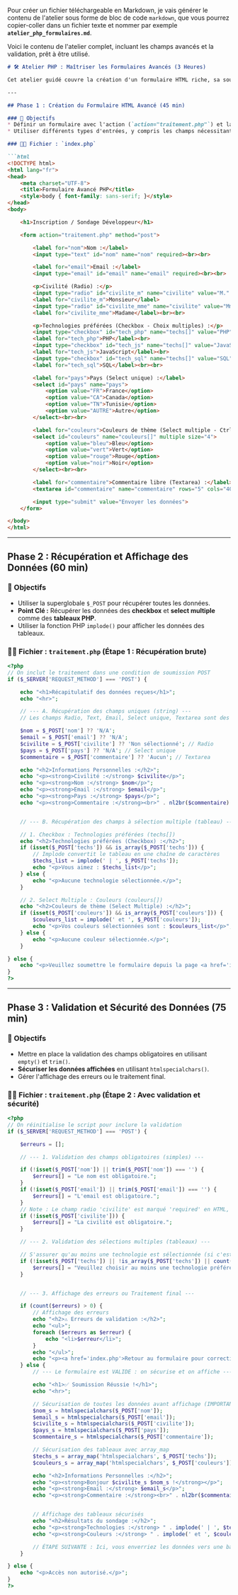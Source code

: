 Pour créer un fichier téléchargeable en Markdown, je vais générer le contenu de l'atelier sous forme de bloc de code `markdown`, que vous pourrez copier-coller dans un fichier texte et nommer par exemple **`atelier_php_formulaires.md`**.

Voici le contenu de l'atelier complet, incluant les champs avancés et la validation, prêt à être utilisé.

````markdown
# 🛠️ Atelier PHP : Maîtriser les Formulaires Avancés (3 Heures)

Cet atelier guidé couvre la création d'un formulaire HTML riche, sa soumission via **POST** et le traitement des données côté serveur avec PHP, en se concentrant sur les champs standards et les sélections multiples (**radio, checkbox, select multiple, textarea**).

---

## Phase 1 : Création du Formulaire HTML Avancé (45 min)

### 🎯 Objectifs
* Définir un formulaire avec l'action (`action="traitement.php"`) et la méthode (`method="post"`) appropriées.
* Utiliser différents types d'entrées, y compris les champs nécessitant des noms de tableau (`name="champ[]"`).

### 🧑‍💻 Fichier : `index.php`

```html
<!DOCTYPE html>
<html lang="fr">
<head>
    <meta charset="UTF-8">
    <title>Formulaire Avancé PHP</title>
    <style>body { font-family: sans-serif; }</style>
</head>
<body>

    <h1>Inscription / Sondage Développeur</h1>

    <form action="traitement.php" method="post">

        <label for="nom">Nom :</label>
        <input type="text" id="nom" name="nom" required><br><br>

        <label for="email">Email :</label>
        <input type="email" id="email" name="email" required><br><br>

        <p>Civilité (Radio) :</p>
        <input type="radio" id="civilite_m" name="civilite" value="M." required>
        <label for="civilite_m">Monsieur</label>
        <input type="radio" id="civilite_mme" name="civilite" value="Mme">
        <label for="civilite_mme">Madame</label><br><br>

        <p>Technologies préférées (Checkbox - Choix multiples) :</p>
        <input type="checkbox" id="tech_php" name="techs[]" value="PHP">
        <label for="tech_php">PHP</label><br>
        <input type="checkbox" id="tech_js" name="techs[]" value="JavaScript">
        <label for="tech_js">JavaScript</label><br>
        <input type="checkbox" id="tech_sql" name="techs[]" value="SQL">
        <label for="tech_sql">SQL</label><br><br>

        <label for="pays">Pays (Select unique) :</label>
        <select id="pays" name="pays">
            <option value="FR">France</option>
            <option value="CA">Canada</option>
            <option value="TN">Tunisie</option>
            <option value="AUTRE">Autre</option>
        </select><br><br>

        <label for="couleurs">Couleurs de thème (Select multiple - Ctrl/Cmd + Clic) :</label>
        <select id="couleurs" name="couleurs[]" multiple size="4">
            <option value="bleu">Bleu</option>
            <option value="vert">Vert</option>
            <option value="rouge">Rouge</option>
            <option value="noir">Noir</option>
        </select><br><br>

        <label for="commentaire">Commentaire libre (Textarea) :</label><br>
        <textarea id="commentaire" name="commentaire" rows="5" cols="40"></textarea><br><br>

        <input type="submit" value="Envoyer les données">
    </form>

</body>
</html>
````

-----

## Phase 2 : Récupération et Affichage des Données (60 min)

### 🎯 Objectifs

  * Utiliser la superglobale `$_POST` pour récupérer toutes les données.
  * **Point Clé :** Récupérer les données des **checkbox** et **select multiple** comme des **tableaux PHP**.
  * Utiliser la fonction PHP `implode()` pour afficher les données des tableaux.

### 🧑‍💻 Fichier : `traitement.php` (Étape 1 : Récupération brute)

```php
<?php
// On inclut le traitement dans une condition de soumission POST
if ($_SERVER['REQUEST_METHOD'] === 'POST') {

    echo "<h1>Récapitulatif des données reçues</h1>";
    echo "<hr>";

    // --- A. Récupération des champs uniques (string) ---
    // Les champs Radio, Text, Email, Select unique, Textarea sont des chaînes.

    $nom = $_POST['nom'] ?? 'N/A';
    $email = $_POST['email'] ?? 'N/A';
    $civilite = $_POST['civilite'] ?? 'Non sélectionné'; // Radio
    $pays = $_POST['pays'] ?? 'N/A'; // Select unique
    $commentaire = $_POST['commentaire'] ?? 'Aucun'; // Textarea

    echo "<h2>Informations Personnelles :</h2>";
    echo "<p><strong>Civilité :</strong> $civilite</p>";
    echo "<p><strong>Nom :</strong> $nom</p>";
    echo "<p><strong>Email :</strong> $email</p>";
    echo "<p><strong>Pays :</strong> $pays</p>";
    echo "<p><strong>Commentaire :</strong><br>" . nl2br($commentaire) . "</p>";


    // --- B. Récupération des champs à sélection multiple (tableau) ---

    // 1. Checkbox : Technologies préférées (techs[])
    echo "<h2>Technologies préférées (Checkbox) :</h2>";
    if (isset($_POST['techs']) && is_array($_POST['techs'])) {
        // Implode convertit le tableau en une chaîne de caractères
        $techs_list = implode(' | ', $_POST['techs']);
        echo "<p>Vous aimez : $techs_list</p>";
    } else {
        echo "<p>Aucune technologie sélectionnée.</p>";
    }

    // 2. Select Multiple : Couleurs (couleurs[])
    echo "<h2>Couleurs de thème (Select Multiple) :</h2>";
    if (isset($_POST['couleurs']) && is_array($_POST['couleurs'])) {
        $couleurs_list = implode(' et ', $_POST['couleurs']);
        echo "<p>Vos couleurs sélectionnées sont : $couleurs_list</p>";
    } else {
        echo "<p>Aucune couleur sélectionnée.</p>";
    }

} else {
    echo "<p>Veuillez soumettre le formulaire depuis la page <a href='index.php'>d'accueil</a>.</p>";
}
?>
```

-----

## Phase 3 : Validation et Sécurité des Données (75 min)

### 🎯 Objectifs

  * Mettre en place la validation des champs obligatoires en utilisant `empty()` et `trim()`.
  * **Sécuriser les données affichées** en utilisant `htmlspecialchars()`.
  * Gérer l'affichage des erreurs ou le traitement final.

### 🧑‍💻 Fichier : `traitement.php` (Étape 2 : Avec validation et sécurité)

```php
<?php
// On réinitialise le script pour inclure la validation
if ($_SERVER['REQUEST_METHOD'] === 'POST') {

    $erreurs = [];

    // --- 1. Validation des champs obligatoires (simples) ---

    if (!isset($_POST['nom']) || trim($_POST['nom']) === '') {
        $erreurs[] = "Le nom est obligatoire.";
    }
    if (!isset($_POST['email']) || trim($_POST['email']) === '') {
        $erreurs[] = "L'email est obligatoire.";
    }
    // Note : Le champ radio 'civilite' est marqué 'required' en HTML, mais une vérification server-side est recommandée.
    if (!isset($_POST['civilite'])) {
        $erreurs[] = "La civilité est obligatoire.";
    }

    // --- 2. Validation des sélections multiples (tableaux) ---

    // S'assurer qu'au moins une technologie est sélectionnée (si c'est obligatoire)
    if (!isset($_POST['techs']) || !is_array($_POST['techs']) || count($_POST['techs']) === 0) {
        $erreurs[] = "Veuillez choisir au moins une technologie préférée.";
    }


    // --- 3. Affichage des erreurs ou Traitement final ---

    if (count($erreurs) > 0) {
        // Affichage des erreurs
        echo "<h2>⚠️ Erreurs de validation :</h2>";
        echo "<ul>";
        foreach ($erreurs as $erreur) {
            echo "<li>$erreur</li>";
        }
        echo "</ul>";
        echo "<p><a href='index.php'>Retour au formulaire pour correction</a></p>";
    } else {
        // --- Le formulaire est VALIDE : on sécurise et on affiche ---

        echo "<h1>✅ Soumission Réussie !</h1>";
        echo "<hr>";

        // Sécurisation de toutes les données avant affichage (IMPORTANT)
        $nom_s = htmlspecialchars($_POST['nom']);
        $email_s = htmlspecialchars($_POST['email']);
        $civilite_s = htmlspecialchars($_POST['civilite']);
        $pays_s = htmlspecialchars($_POST['pays']);
        $commentaire_s = htmlspecialchars($_POST['commentaire']);

        // Sécurisation des tableaux avec array_map
        $techs_s = array_map('htmlspecialchars', $_POST['techs']);
        $couleurs_s = array_map('htmlspecialchars', $_POST['couleurs']);

        echo "<h2>Informations Personnelles :</h2>";
        echo "<p><strong>Bonjour $civilite_s $nom_s !</strong></p>";
        echo "<p><strong>Email :</strong> $email_s</p>";
        echo "<p><strong>Commentaire :</strong><br>" . nl2br($commentaire_s) . "</p>";


        // Affichage des tableaux sécurisés
        echo "<h2>Résultats du sondage :</h2>";
        echo "<p><strong>Technologies :</strong> " . implode(' | ', $techs_s) . "</p>";
        echo "<p><strong>Couleurs :</strong> " . implode(' et ', $couleurs_s) . "</p>";

        // ÉTAPE SUIVANTE : Ici, vous enverriez les données vers une base de données ou un email.
    }

} else {
    echo "<p>Accès non autorisé.</p>";
}
?>
```

```
```